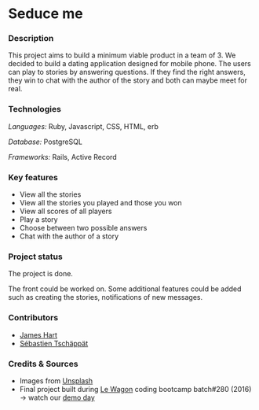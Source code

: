 # Seduce me

### Description

This project aims to build a minimum viable product in a team of 3. We decided to build a dating application designed for mobile phone. The users can play to stories by answering questions. If they find the right answers, they win to chat with the author of the story and both can maybe meet for real.

### Technologies

*Languages:* Ruby, Javascript, CSS, HTML, erb

*Database:* PostgreSQL

*Frameworks:* Rails, Active Record

### Key features

- View all the stories
- View all the stories you played and those you won
- View all scores of all players
- Play a story
- Choose between two possible answers
- Chat with the author of a story

### Project status

The project is done.

The front could be worked on. Some additional features could be added such as creating the stories, notifications of new messages.

### Contributors

- [James Hart](https://github.com/ht55ght55)
- [Sébastien Tschäppät](https://github.com/djtalfx)

### Credits & Sources

- Images from [Unsplash](https://unsplash.com/)
- Final project built during [Le Wagon](https://www.lewagon.com) coding bootcamp batch#280 (2016) -> watch our [demo day](https://www.youtube.com/watch?v=knVNZBeTrlQ)
